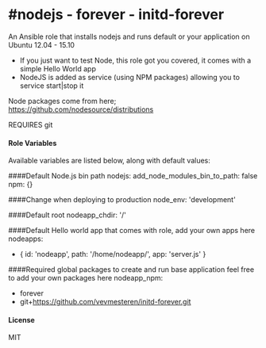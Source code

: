 #nodejs - forever - initd-forever
================================

An Ansible role that installs nodejs and runs default or your application on Ubuntu 12.04 - 15.10

- If you just want to test Node, this role got you covered, it comes with a simple Hello World app
- NodeJS is added as service (using NPM packages) allowing you to service start|stop it

Node packages come from here; https://github.com/nodesource/distributions

REQUIRES git

#### Role Variables

Available variables are listed below, along with default values:

####Default Node.js bin path
nodejs:
  add_node_modules_bin_to_path: false
  npm: {}

####Change when deploying to production
node_env: 'development'

####Default root
nodeapp_chdir: '/'

####Default Hello world app that comes with role, add your own apps here
nodeapps:
  - { id: 'nodeapp', path: '/home/nodeapp/', app: 'server.js' }

####Required global packages to create and run base application feel free to add your own packages here
nodeapp_npm:
  - forever
  - git+https://github.com/vevmesteren/initd-forever.git


#### License

MIT

